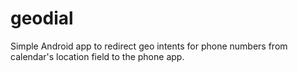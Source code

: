 geodial
=======

Simple Android app to redirect geo intents for phone numbers from calendar's location field to the phone app. 
